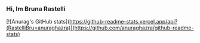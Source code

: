 ### Hi, Im Bruna Rastelli

[![Anurag's GitHub stats](https://github-readme-stats.vercel.app/api?(RastelliBru=anuraghazra)](https://github.com/anuraghazra/github-readme-stats)
